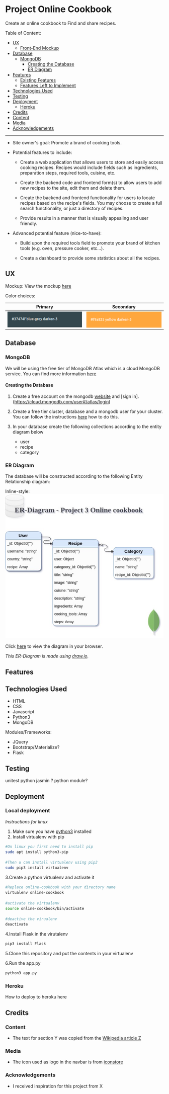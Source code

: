 # Project Online Cookbook

Create an online cookbook to Find and share recipes.

Table of Content:

- [UX](#ux)
  - [Front-End Mockup](#front-end-mockup)
- [Database](#database)
  - [MongoDB](#mongodb)
    - [Creating the Database](#creating-the-database)
    - [ER Diagram](#er-diagram)
- [Features](#features)
  - [Existing Features](#existing-features)
  - [Features Left to Implement](#features-left-to-implement)
- [Technologies Used](#technologies-used)
- [Testing](#testing)
- [Deployment](#deployment)
  - [Heroku](#heroku)
- [Credits](#credits)
- [Content](#content)
- [Media](#media)
- [Acknowledgements](#acknowledgements)

---

- Site owner's goal:
Promote a brand of cooking tools.

- Potential features to include:
  - Create a web application that allows users to store and easily access cooking recipes. Recipes would include fields such as ingredients, preparation steps, required tools, cuisine, etc.

  - Create the backend code and frontend form(s) to allow users to add new recipes to the site, edit them and delete them.

  - Create the backend and frontend functionality for users to locate recipes based on the recipe's fields. You may choose to create a full search functionality, or just a directory of recipes.

  - Provide results in a manner that is visually appealing and user friendly.

- Advanced potential feature (nice-to-have):

  - Build upon the required tools field to promote your brand of kitchen tools (e.g. oven, pressure cooker, etc…).

   - Create a dashboard to provide some statistics about all the recipes.
 
## UX
 
<!-- Use this section to provide insight into your UX process, focusing on who this website is for, what it is that they want to achieve and how your project is the best way to help them achieve these things.

In particular, as part of this section we recommend that you provide a list of User Stories, with the following general structure:
- As a user type, I want to perform an action, so that I can achieve a goal.

This section is also where you would share links to any wireframes, mockups, diagrams etc. that you created as part of the design process. These files should themselves either be included in the project itself (in an separate directory), or just hosted elsewhere online and can be in any format that is viewable inside the browser. -->

Mockup: View the mockup [here](https://wickyakloe.github.io/Online-Cookbook/mockup/)

Color choices:

| Primary        | Secondary  |
| ------------- | ----- |
| ![Primary Color](https://raw.githubusercontent.com/wickyakloe/Online-Cookbook/master/materialize_primary_color.png "Materialize blue-grey darken-3")     | ![Secondary Color](https://raw.githubusercontent.com/wickyakloe/Online-Cookbook/master/materialize_secondary_color.png "Materialize yellow darken-3") |

## Database

### MongoDB

We will be using the free tier of MongoDB Atlas which is a cloud MongoDB service. You can find more information [here](https://www.mongodb.com/cloud/atlas)

#### Creating the Database

1. Create a free account on the mongodb [website](https://www.mongodb.com/) and [sign in].(https://cloud.mongodb.com/user#/atlas/login)

2. Create a free tier cluster, database and a mongodb user for your cluster. You can follow the instructions [here](https://docs.atlas.mongodb.com/getting-started/#deploy-a-free-tier-cluster) how to do this.

3. In your database create the following collections according to the entity diagram below
    - user
    - recipe
    - category

### ER Diagram

The database will be constructed according to the following Entity Relationship diagram:

Inline-style: 
![ER-Diagram](https://github.com/wickyakloe/Online-Cookbook/raw/master/ER_Diagram_Project_3.jpg "ER-Diagram Online-Cookbook")

Click [here](https://www.draw.io/?lightbox=1&highlight=0000ff&layers=1&nav=1&title=ER_Diagram_Project_3.drawio#Uhttps%3A%2F%2Fraw.githubusercontent.com%2Fwickyakloe%2FOnline-Cookbook%2Fmaster%2FER_Diagram_Project_3.drawio) to view the diagram in your browser.

*This ER-Diagram is made using [draw.io](https://www.draw.io).*

## Features

<!-- In this section, you should go over the different parts of your project, and describe each in a sentence or so.
 
### Existing Features
- Feature 1 - allows users X to achieve Y, by having them fill out Z
- ...

For some/all of your features, you may choose to reference the specific project files that implement them, although this is entirely optional.

In addition, you may also use this section to discuss plans for additional features to be implemented in the future:

### Features Left to Implement
- Another feature idea -->

## Technologies Used

- HTML
- CSS
- Javascript
- Python3
- MongoDB

Modules/Frameworks:

- JQuery
- Bootstrap/Materialize?
- Flask

## Testing

<!-- In this section, you need to convince the assessor that you have conducted enough testing to legitimately believe that the site works well. Essentially, in this part you will want to go over all of your user stories from the UX section and ensure that they all work as intended, with the project providing an easy and straightforward way for the users to achieve their goals.

Whenever it is feasible, prefer to automate your tests, and if you've done so, provide a brief explanation of your approach, link to the test file(s) and explain how to run them.

For any scenarios that have not been automated, test the user stories manually and provide as much detail as is relevant. A particularly useful form for describing your testing process is via scenarios, such as:

1. Contact form:
    1. Go to the "Contact Us" page
    2. Try to submit the empty form and verify that an error message about the required fields appears
    3. Try to submit the form with an invalid email address and verify that a relevant error message appears
    4. Try to submit the form with all inputs valid and verify that a success message appears.

In addition, you should mention in this section how your project looks and works on different browsers and screen sizes.

You should also mention in this section any interesting bugs or problems you discovered during your testing, even if you haven't addressed them yet.

If this section grows too long, you may want to split it off into a separate file and link to it from here. -->

unitest python
jasmin ?
python module?

## Deployment

<!-- This section should describe the process you went through to deploy the project to a hosting platform (e.g. GitHub Pages or Heroku).

In particular, you should provide all details of the differences between the deployed version and the development version, if any, including:
- Different values for environment variables (Heroku Config Vars)?
- Different configuration files?
- Separate git branch?

In addition, if it is not obvious, you should also describe how to run your code locally. -->

### Local deployment

*Instructions for linux*

1. Make sure you have [python3](https://www.python.org/) installed
2. Install virtualenv with pip

```bash
#On linux you first need to install pip
sudo apt install python3-pip

#Then u can install virtualenv using pip3
sudo pip3 install virtualenv
```

3.Create a python virtualenv and activate it

```bash
#Replace online-cookbook with your directory name
virtualenv online-cookbook

#activate the virtualenv
source online-cookbook/bin/activate

#deactive the virualenv
deactivate
```

4.Install Flask in the virutalenv

```bash
pip3 install Flask
```

5.Clone this repository and put the contents in your virtualenv

6.Run the app.py

```bash
python3 app.py
```

### Heroku

How to deploy to heroku here

## Credits

### Content
- The text for section Y was copied from the [Wikipedia article Z](https://en.wikipedia.org/wiki/Z)

### Media
- The icon used as logo in the navbar is from [iconstore](https://iconstore.co/icons/tasty-icons-free/)

### Acknowledgements

- I received inspiration for this project from X